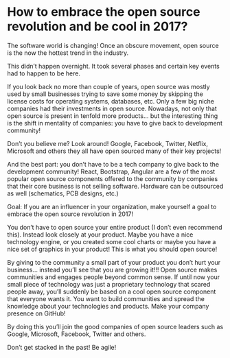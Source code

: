 How to embrace the open source revolution and be cool in 2017?
==============================================================

The software world is changing! Once an obscure movement, open source is the now the hottest trend in the industry.

This didn’t happen overnight. It took several phases and certain key events had to happen to be here.

If you look back no more than couple of years, open source was mostly used by small businesses trying to save some money by skipping the license costs for operating systems, databases, etc. Only a few big niche companies had their investments in open source.
Nowadays, not only that open source is present in tenfold more products... but the interesting thing is the shift in mentality of companies: you have to give back to development community!

Don’t you believe me? Look around! Google, Facebook, Twitter, Netflix, Microsoft and others they all have open sourced many of their key projects! 

And the best part: you don’t have to be a tech company to give back to the development community! React, Bootstrap, Angular are a few of the most popular open source components offered to the community by companies that their core business is not selling software. Hardware can be outsourced as well (schematics, PCB designs, etc.)

Goal: If you are an influencer in your organization, make yourself a goal to embrace the open source revolution in 2017!

You don’t have to open source your entire product (I don’t even recommend this). Instead look closely at your product. Maybe you have a nice technology engine, or you created some cool charts or maybe you have a nice set of graphics in your product! This is what you should open source!

By giving to the community a small part of your product you don’t hurt your business... instead you’ll see that you are growing it!!! Open source makes communities and engages people beyond common sense. If until now your small piece of technology was just a proprietary technology that scared people away, you’ll suddenly be based on a cool open source component that everyone wants it. You want to build communities and spread the knowledge about your technologies and products. Make your company presence on GitHub!

By doing this you’ll join the good companies of open source leaders such as Google, Microsoft, Facebook, Twitter and others.

Don’t get stacked in the past! Be agile!

